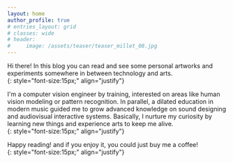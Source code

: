 ```yaml
---
layout: home
author_profile: true
# entries_layout: grid
# classes: wide
# header:
#     image: /assets/teaser/teaser_millet_08.jpg
---
```


<!-- Important: renaming this file as .md break pagination -->

Hi there! In this blog you can read and see some personal artworks and experiments somewhere in between technology and arts.    
{: style="font-size:15px;" align="justify"}

I'm a computer vision engineer by training, interested on areas like human vision modeling or pattern recognition. In parallel, a dilated education in modern music guided me to grow advanced knowledge on sound designing and audiovisual interactive systems. Basically, I nurture my curiosity by learning new things and experience arts to keep me alive.     
{: style="font-size:15px;" align="justify"}

Happy reading! and if you enjoy it, you could just buy me a coffee!  
{: style="font-size:15px;" align="justify"}

 <!-- [!["Buy Me A Coffee"](https://user-images.githubusercontent.com/1376749/120938564-50c59780-c6e1-11eb-814f-22a0399623c5.png)](https://www.buymeacoffee.com/valillon) -->
<script type="text/javascript" src="https://cdnjs.buymeacoffee.com/1.0.0/button.prod.min.js" data-name="bmc-button" data-slug="valillon" data-color="#FFDD00" data-emoji=""  data-font="Cookie" data-text="Buy me a coffee" data-outline-color="#000000" data-font-color="#000000" data-coffee-color="#ffffff" ></script>
